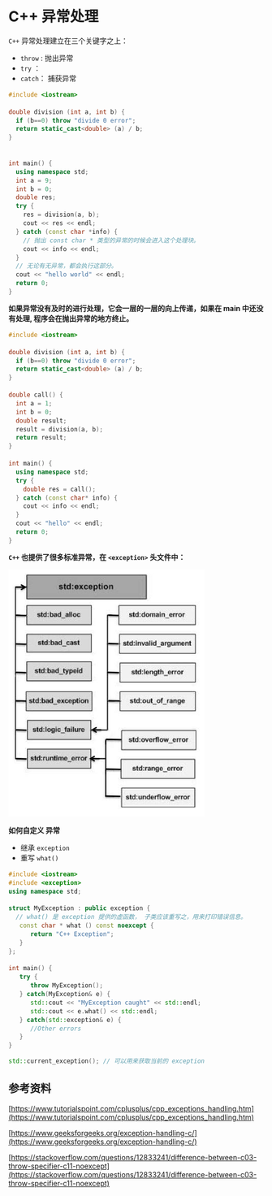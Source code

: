 # C++ 异常处理



`C++` 异常处理建立在三个关键字之上：

*  `throw` : 抛出异常
*  `try` ： 
*  `catch`： 捕获异常

```c++
#include <iostream>

double division (int a, int b) {
  if (b==0) throw "divide 0 error";
  return static_cast<double> (a) / b;
}


int main() {
  using namespace std;
  int a = 9;
  int b = 0;
  double res;
  try {
    res = division(a, b);
    cout << res << endl;
  } catch (const char *info) {
    // 抛出 const char * 类型的异常的时候会进入这个处理块。
    cout << info << endl;
  }
  // 无论有无异常，都会执行这部分。
  cout << "hello world" << endl;
  return 0;
}
```



**如果异常没有及时的进行处理，它会一层的一层的向上传递，如果在 main 中还没有处理, 程序会在抛出异常的地方终止。**

```c++
#include <iostream>

double division (int a, int b) {
  if (b==0) throw "divide 0 error";
  return static_cast<double> (a) / b;
}

double call() {
  int a = 1;
  int b = 0;
  double result;
  result = division(a, b);
  return result;
}

int main() {
  using namespace std;
  try {
    double res = call();
  } catch (const char* info) {
    cout << info << endl;
  }
  cout << "hello" << endl;
  return 0;
}
```



**`C++` 也提供了很多标准异常，在 `<exception>` 头文件中：**

![](imgs/cpp_exceptions.jpg)

**如何自定义 异常**

* 继承 `exception`
* 重写 `what()`

```c++
#include <iostream>
#include <exception>
using namespace std;

struct MyException : public exception {
  // what() 是 exception 提供的虚函数， 子类应该重写之，用来打印错误信息。
   const char * what () const noexcept {
      return "C++ Exception";
   }
};
 
int main() {
   try {
      throw MyException();
   } catch(MyException& e) {
      std::cout << "MyException caught" << std::endl;
      std::cout << e.what() << std::endl;
   } catch(std::exception& e) {
      //Other errors
   }
}
```





```c++
std::current_exception(); // 可以用来获取当前的 exception
```







## 参考资料

[https://www.tutorialspoint.com/cplusplus/cpp_exceptions_handling.htm](https://www.tutorialspoint.com/cplusplus/cpp_exceptions_handling.htm)

[https://www.geeksforgeeks.org/exception-handling-c/](https://www.geeksforgeeks.org/exception-handling-c/)

[https://stackoverflow.com/questions/12833241/difference-between-c03-throw-specifier-c11-noexcept](https://stackoverflow.com/questions/12833241/difference-between-c03-throw-specifier-c11-noexcept)

